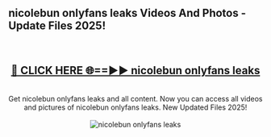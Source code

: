 <h2>nicolebun onlyfans leaks Videos And Photos - Update Files 2025!</h2>
<br>
<div align="center">
<h2><a href="https://linkcuts.com/hfmhzwbr" rel="nofollow">🔴 CLICK HERE 🌐==►► nicolebun onlyfans leaks</a></h2>
<br>
Get nicolebun onlyfans leaks and all content. Now you can access all videos and pictures of nicolebun onlyfans leaks. New Updated Files 2025!
<br>
<br>
<a href="https://linkcuts.com/hfmhzwbr" rel="nofollow" data-target="animated-image.originalLink"><img src="https://i.ibb.co.com/WyWwxjT/player-gif2.gif" alt="nicolebun onlyfans leaks" style="max-width: 100%; display: inline-block;" data-target="animated-image.originalImage"></a>
</div>
<br>